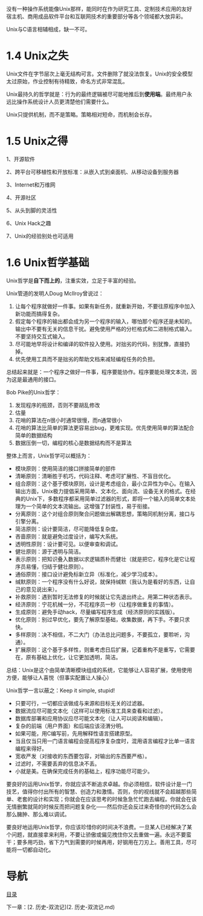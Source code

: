 没有一种操作系统能像Unix那样，能同时在作为研究工具、定制技术应用的友好宿主机、商用成品软件平台和互联网技术的重要部分等各个领域都大放异彩。

Unix与C语言相辅相成，缺一不可。

# 1.4 Unix之失

Unix文件在字节层次上毫无结构可言。文件删除了就没法恢复。Unix的安全模型太过原始，作业控制有待精致，命名方式非常混乱。

Unix最持久的哲学就是：行为的最终逻辑被尽可能地推后到**使用端**。最终用户永远比操作系统设计人员更清楚他们需要什么。

Unix只提供机制，而不是策略。策略相对短命，而机制会长存。

# 1.5 Unix之得

1、开源软件

2、跨平台可移植性和开放标准：从嵌入式到桌面机、从移动设备到服务器

3、Internet和万维网

4、开源社区

5、从头到脚的灵活性

6、Unix Hack之趣

7、Unix的经验别处也可适用

# 1.6 Unix哲学基础

Unix哲学是**自下而上的**，注重实效，立足于丰富的经验。

Unix管道的发明人Doug McIlroy曾说过：

1. 让每个程序就做好一件事。如果有新任务，就重新开始，不要往原程序中加入新功能而搞得复杂。
2. 假定每个程序的输出都会成为另一个程序的输入，哪怕那个程序还是未知的。输出中不要有无关的信息干扰。避免使用严格的分栏格式和二进制格式输入。不要坚持交互式输入。
3. 尽可能地早将设计和编译的软件投入使用。对拙劣的代码，别犹豫，直接扔掉。
4. 优先使用工具而不是拙劣的帮助文档来减轻编程任务的负担。

总结起来就是：一个程序之做好一件事，程序要能协作。程序要能处理文本流，因为这是最通用的接口。



Bob Pike的Unix哲学：

1. 发现程序的瓶颈，否则不要胡乱修改
2. 估量
3. 花哨的算法在n很小时通常很慢，而n通常很小
4. 花哨的算法比简单的算法更容易出bug，更难实现。优先使用简单的算法配合简单的数据结构
5. 数据压倒一切，编程的核心是数据结构而不是算法



整体上而言，Unix哲学可以概括为：

- 模块原则：使用简洁的接口拼接简单的部件
- 清晰原则：清晰胜于机巧，代码注释、考虑可扩展性、不盲目优化。
- 组合原则：这个基于模块原则，设计是考虑组合，最小立异性为中心。在输入输出方面，Unix极力提倡采用简单、文本化、面向流、设备无关的格式。在经典的Unix下，多数程序都采用简单过滤器的形式，即将一个输入的简单文本处理为一个简单的文本流输出。这增强了封装性，易于衔接。
- 分离原则：这个对组合原则聚合问题做出解耦思想，策略同机制分离，接口与引擎分离。
- 简洁原则：设计要简洁，尽可能降低复杂度。
- 吝啬原则：就是避免过度设计，编写大系统。
- 透明性原则：设计要可见。以便审查和调试。
- 健壮原则：源于透明与简洁。
- 表示原则：把知识叠入数据以求逻辑质朴而健壮（就是把它，程序化是它让程序员易懂，归结于健壮原则）。
- 通俗原则：接口设计避免标新立异（标准化，减少学习成本）。
- 缄默原则：一个程序没有什么好说，就保持缄默（我认为是看好的东西，让自己的意见说出来）。
- 补救原则：遇到暂时无法修复的时候就让它先退出终止。用第二种状态表示。
- 经济原则：宁花机械一分，不花程序员一秒（让程序做重复的事情）。
- 生成原则：避免手动hack，尽量编写程序生成（经济原则的实践版）。
- 优化原则：别过早优化，要先了解原型基础，收集数据，再下手。不要只求快。
- 多样原则：决不相信，不二大门（办法总比问题多，不要孤立，要聆听，沟通）。
- 扩展原则：这个基于多样性，则重考虑日后扩展，记着重构不是重写，它需要在，原有基础上优化，让它更加透明，简洁。

总结：Unix是这个由简单清晰模块组成的系统，它能够让人容易扩展，使用使用方便，能够让人喜悦（但事实配置让人操心）



Unix哲学一言以蔽之：Keep it simple, stupid!

- 只要可行，一切都应该做成与来源和目标无关的过滤器。
- 数据流应尽可能文本化（这样可以使用标准工具来查看和过滤）。
- 数据库部署和应用协议应尽可能文本化（让人可以阅读和编辑）。
- 复杂的前端（用户界面）和后端应该泾渭分明。
- 如果可能，用C编写前，先用解释性语言搭建原型。
- 当且仅当只用一门语言编程会提高程序复杂度时，混用语言编程才比单一语言编程来得好。
- 宽收严发（对接收的东西要包容，对输出的东西要严格）。
- 过滤时，不需要丢弃的信息决不丢。
- 小就是美。在确保完成任务的基础上，程序功能尽可能少。

要良好的运用Unix哲学，你就应该不断追求卓越。你必须相信，软件设计是一门技艺，值得你付出所有的智慧、创造力和激情。否则，你的视线就不会超越那些简单、老套的设计和实现；你就会在应该思考的时候急急忙忙跑去编程。你就会在该无情删繁就简的时候反而把问题复杂化——然后你还会反过来奇怪你的代码怎么会那么臃肿、那么难以调试。

要良好地运用Unix哲学，你应该珍惜你的时间决不浪费。一旦某人已经解决了某个问题，就直接拿来利用，不要让骄傲或偏见拽住你又去重做一遍。永远不要蛮干；要多用巧劲，省下力气到需要的时候再用，好钢用在刀刃上。善用工具，尽可能将一切都自动化。

# 导航

[目录](README.md)

下一章：[2. 历史-双流记](2. 历史-双流记.md)
